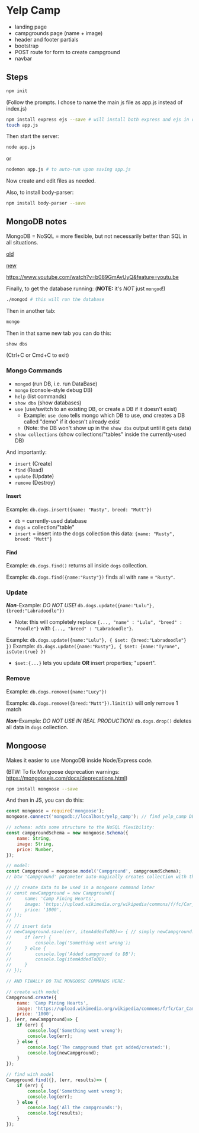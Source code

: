 # Yelp Camp

* landing page
* campgrounds page (name + image)
* header and footer partials
* bootstrap
* POST route for form to create campground
* navbar

## Steps

```bash
npm init
```

(Follow the prompts. I chose to name the main js file as app.js instead of index.js)

```bash
npm install express ejs --save # will install both express and ejs in one command
touch app.js
```

Then start the server:

```bash
node app.js
```

or

```bash
nodemon app.js # to auto-run upon saving app.js
```

Now create and edit files as needed.

Also, to install body-parser:

```bash
npm install body-parser --save
```

## MongoDB notes

MongoDB = NoSQL = more flexible, but not necessarily better than SQL in all situations.

[old](https://gist.github.com/nax3t/9d22f0f627d144da9f21b43f90b3680f)

[new](https://gist.github.com/nax3t/c781791851bac04e399d2275405cead5)

<https://www.youtube.com/watch?v=b089GmAvUyQ&feature=youtu.be>

Finally, to get the database running: (**NOTE:** it's *NOT* just `mongod`!)

```bash
./mongod # this will run the database
```

Then in another tab:

```bash
mongo
```

Then in that same new tab you can do this:

```bash
show dbs
```

(Ctrl+C or Cmd+C to exit)

### Mongo Commands

* `mongod` (run DB, i.e. run DataBase)
* `mongo` (console-style debug DB)
* `help` (list commands)
* `show dbs` (show databases)
* `use` (use/switch to an existing DB, or create a DB if it doesn't exist)
  * Example: `use demo` tells mongo which DB to use, *and* creates a DB called "demo" if it doesn't already exist
  * (Note: the DB won't show up in the `show dbs` output until it gets data)
* `show collections` (show collections/"tables" inside the currently-used DB)

And importantly:

* `insert` (Create)
* `find` (Read)
* `update` (Update)
* `remove` (Destroy)

#### Insert

Example: `db.dogs.insert({name: "Rusty", breed: "Mutt"})`

* `db` = currently-used database
* `dogs` = collection/"table"
* `insert` = insert into the dogs collection this data: `{name: "Rusty", breed: "Mutt"}`

#### Find

Example: `db.dogs.find()` returns all inside `dogs` collection.

Example: `db.dogs.find({name:"Rusty"})` finds all with `name` = `"Rusty"`.

### Update

***Non***-Example: *DO NOT USE!* `db.dogs.update({name:"Lulu"}, {breed:"Labradoodle"})`

* Note: this will completely replace `{..., "name" : "Lulu", "breed" : "Poodle"}` with `{..., "breed" : "Labradoodle"}`.

Example: `db.dogs.update({name:"Lulu"}, { $set: {breed:"Labradoodle"} })`
Example: `db.dogs.update({name:"Rusty"}, { $set: {name:"Tyrone", isCute:true} })`

* `$set:{...}` lets you update **OR** insert properties; "upsert".

### Remove

Example: `db.dogs.remove({name:"Lucy"})`

Example: `db.dogs.remove({breed:"Mutt"}).limit(1)` will only remove 1 match

***Non***-Example: *DO NOT USE IN REAL PRODUCTION!* `db.dogs.drop()` deletes all data in `dogs` collection.

## Mongoose

Makes it easier to use MongoDB inside Node/Express code.

(BTW: To fix Mongoose deprecation warnings: <https://mongoosejs.com/docs/deprecations.html>)

```bash
npm install mongoose --save
```

And then in JS, you can do this:

```js
const mongoose = require('mongoose');
mongoose.connect('mongodb://localhost/yelp_camp'); // find yelp_camp DB (and create it if it doesn't exist)

// schema: adds some structure to the NoSQL flexibility:
const campgroundSchema = new mongoose.Schema({
    name: String,
    image: String,
    price: Number,
});

// model:
const Campground = mongoose.model('Campground', campgroundSchema);
// btw 'Campground' parameter auto-magically creates collection with the plural lowercase name "campgrounds"

// // create data to be used in a mongoose command later
// const newCampground = new Campground({
//     name: 'Camp Pining Hearts',
//     image: 'https://upload.wikimedia.org/wikipedia/commons/f/fc/Car_Camping.jpg',
//     price: '1000',
// });
//
// // insert data
// newCampground.save((err, itemAddedToDB)=> { // simply newCampground.save(); may not work or may be slow
//     if (err) {
//         console.log('Something went wrong');
//     } else {
//         console.log('Added campground to DB');
//         console.log(itemAddedToDB);
//     }
// });

// AND FINALLY DO THE MONGOOSE COMMANDS HERE:

// create with model
Campground.create({
    name: 'Camp Pining Hearts',
    image: 'https://upload.wikimedia.org/wikipedia/commons/f/fc/Car_Camping.jpg',
    price: '1000',
}, (err, newCampground)=> {
    if (err) {
        console.log('Something went wrong');
        console.log(err);
    } else {
        console.log('The campground that got added/created:');
        console.log(newCampground);
    }
});

// find with model
Campground.find({}, (err, results)=> {
    if (err) {
        console.log('Something went wrong');
        console.log(err);
    } else {
        console.log('All the campgrounds:');
        console.log(results);
    }
});

```
